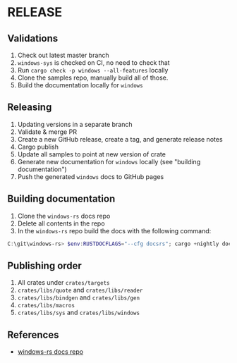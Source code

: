 # RELEASE

## Validations

1. Check out latest master branch
2. `windows-sys` is checked on CI, no need to check that
3. Run `cargo check -p windows --all-features` locally
4. Clone the samples repo, manually build all of those.
5. Build the documentation locally for `windows`

## Releasing

1. Updating versions in a separate branch
3. Validate & merge PR
2. Create a new GitHub release, create a tag, and generate release notes
4. Cargo publish
5. Update all samples to point at new version of crate
6. Generate new documentation for `windows` locally (see "building documentation")
7. Push the generated `windows` docs to GitHub pages

## Building documentation

1. Clone the `windows-rs` docs repo
2. Delete all contents in the repo
3. In the `windows-rs` repo build the docs with the following command:

```powershell
C:\git\windows-rs> $env:RUSTDOCFLAGS="--cfg docsrs"; cargo +nightly doc -p windows --all-features --no-deps --target-dir d:\git\docs-rs\docs; Remove-Item Env:\RUSTDOCFLAGS
```

## Publishing order

1. All crates under `crates/targets`
2. `crates/libs/quote` and `crates/libs/reader`
4. `crates/libs/bindgen` and `crates/libs/gen`
5. `crates/libs/macros`
6. `crates/libs/sys` and `crates/libs/windows`

## References

- [windows-rs docs repo](https://github.com/microsoft/windows-docs-rs)
